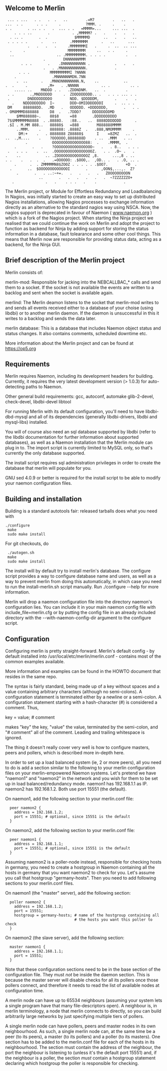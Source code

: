 ## Welcome to Merlin ##


```
 ... . ...   . .   .  .   ..        .=M7        .   ..   .
...  . .      . . .     .           ?MMM. .     .    .
. .       . .. . .   .  ... . .   =MMMM=...     ... ...  .
    . . . ..       .          . ,MMMMM? .   .    .   .   .
  . .. .       .  .            $MMMMMD      ..   .   .   ..
 . . . . .      .    ..      .MMMMMMM      .   ..      ...
          .   .   .   .     .MMMMMMMI   .     .  ..  .. ...
  .     .                   MMMMMMMM     ..   . .     .
  ..                   .. .MMMMMMMMM. . . . .         .   .
                 .        DNNNNNNMMM
       . . .       .    .DNNNNNNNNNN .           .   .   .
                 .   . .MNNNNNNNNNNN.            .
      . . .         MMMMMMMMMI ?NNNN
    .                .MNNNNNNMDN.7NN
     .  ..      .   .MNNONNNNNNNN.N,    ..           ..
.  .     .         ,M+   . .NNNNN          .. .         .. .
    ..... ..    MNDDD . .   .ZDDNDNM.   ..  .         .
 . .       .,MNDDDDDD     .  ZDDDDDDDDD.. .   . . . ... . .
 .        DNDDDDDDDDO        NDD. $DDDDDM,       .    .   .
   .    NDDDDDDDDO  I~       DDD~OMIDDDDDDDI     .  .. . .
 DM     888888DD.  .MD   .   ODDDDD. +DDDDDDD,       .   . .
. OM8MMMD888888     D8  .   .7DDD?     DDDDDDDDMD
     $MM888888~.    88$8     =88       .DDDDDDDDDD
 7$$MMMMMMN8888  . .8888O.   :88..   ..  8888DDDDDDD      .
 .$I . M.MM 888..   88888$   =888        M888888MMMM
     ..MMM.    .    888888: .8888Z  .   .888,NMOMMMM     .
      DM:+    .   . 8888888 Z88888$      I    =8ZMZ   ..  .
..  .,M....    .    ?OOOOOO,8888888D    . ..  .MMM   . ..
         .           OOOOOOOOOOOOOOO88:  .    .MMMM,  .
    .       .   .    ?OOOOOOOOOOOOOOOOO~   .   . 8..   . . .
 .   . . .    .  ..  .OOOOOOOOOOOOOOOOOZ.   . .  .O~ .   .
.    ..           .. .ZOOOOOOOOOOOOOOZ ,8.      ...,8 . ..
. .    .   .  .  .   .=OOOOOO: .$OOO,.  ,OD.. .   . .O, .. .
    .      .  . ZMMMMMN8$ZOOZ . . . . . .$OO7.        +D  .
  .       ..  $OOOOOOOOOOOOOI       .      ,OON$,...,.  Z?
     .       .   . ..:~+=.   .   .   .   .   ZOOOOOOOOON
               ..       .   .   .   .   .   .  ~7ZZZZZZO+
   .              .   .    . . .   .    .            .   
```

The Merlin project, or Module for Effortless Redundancy and Loadbalancing In Nagios, was initially started to create an easy way to set up distributed Nagios installations, allowing Nagios processes to exchange information directly as an alternative to the standard nagios way using NSCA.
Now, the nagios support is deprecated in favour of Naemon ( www.naemon.org ) which is a fork of the Nagios project.
When starting the Ninja project we realised that we could continue the work on Merlin and adopt the project to function as backend for Ninja by adding support for storing the status information in a database, fault tolearance and some other cool things.
This means that Merlin now are responsible for providing status data, acting as a backend, for the Ninja GUI.

## Brief description of the Merlin project ##

Merlin consists of:

merlin-mod: Responsible for jacking into the NEBCALLBAC_* calls and send them to a socket. If the socket is not available the events are written to a backlog and sent when the socket is available again.

merlind: The Merlin deamon listens to the socket that merlin-mod writes to and sends all events received either to a database of your choise (using libdbi) or to another merlin daemon. If the daemon is unsuccessful in this it writes to a backlog and sends the data later.

merlin database: This is a database that includes Naemon object status and status changes. It also contains comments, scheduled downtime etc.

More information about the Merlin project and can be found at https://op5.org

## Requirements ##

Merlin requires Naemon, including its development headers for building.
Currently, it requires the very latest development version (> 1.0.3) for auto-detecting
paths to Naemon.

Other general build requirements:  gcc, autoconf, automake glib-2-devel, check-devel, libdbi-devel libtool

For running Merlin with its default configuration, you'll need
to have libdbi-dbd-mysql and all of its dependencies (generally
libdbi-drivers, libdbi and mysql-libs) installed.

You will of course also need an sql database supported by libdbi
(refer to the libdbi documentation for further information about
supported databases), as well as a Naemon installation that the
Merlin module can plug in to. The import script is currently
limited to MySQL only, so that's currently the only database
supported.

The install script requires sql administration privileges in order to create
the database that merlin will populate for you.

GNU sed 4.0.9 or better is required for the install script to
be able to modify your naemon configuration files.


## Building and installation ##

Building is a standard autotools fair: released tarballs does what you need
with
```
./configure
 make
 sudo make install
```
For git checkouts, do
```
 ./autogen.sh
 make
 sudo make install
```
The install will by default try to install merlin's database. The configure
script provides a way to configure database name and users, as well as a way to
prevent merlin from doing this automatically, in which case you need to run the
install-merlin.sh script manually. Run ./configure --help for more information.

Merlin will drop a naemon configuration file into the directory naemon's
configuration lies. You can include it in your main naemon config file with
 include_file=merlin.cfg
or by putting the config file in an already included directory with the
--with-naemon-config-dir argument to the configure script.

## Configuration ##

Configuring merlin is pretty straight-forward. Merlin's default config - by
default installed into /usr/local/etc/merlin/merlin.conf - contains most of the
common examples available.

More information and examples can be found in the HOWTO document that resides in the same repo.

The syntax is fairly standard, being made up of a key without
spaces and a value containing arbitrary characters (although no
semi-colons). A configuration statement is terminated either by a
newline or a semi-colon. A configuration statement starting with a
hash-character (#) is considered a comment. Thus,

  key = value; # comment

makes "key" the key, "value" the value, terminated by the semi-colon,
and "# comment" all of the comment.
Leading and trailing whitespace is ignored.

The thing it doesn't really cover very well is how to configure masters,
peers and pollers, which is described more in-depth here.

In order to set up a load balanced system (ie, 2 or more peers), all
you need to do is add a section similar to the following to your
merlin configuration files on your merlin-empowered Naemon systems.
Let's pretend we have "naemon1" and "naemon2" in the network and
you wish for them to be set up in load balanced/redundancy mode.
naemon1 has 192.168.1.1 as IP. naemon2 has 192.168.1.2. Both use
port 15551 (the default).

On naemon1, add the following section to your merlin.conf file:
```
  peer naemon2 {
    address = 192.168.1.2;
    port = 15551; # optional, since 15551 is the default
  }
```
 
On naemon2, add the following section to your merlin.conf file:

```
  peer naemon1 {
    address = 192.168.1.1;
    port = 15551; # optional, since 15551 is the default
  }
```

Assuming naemon2 is a poller-node instead, responsible for checking
hosts in germany, you need to create a hostgroup in Naemon containing
all the hosts in germany that you want naemon2 to check for you. Let's
assume you call that hostgroup "germany-hosts". Then you need to add
following sections to your merlin.conf files.

On naemon1 (the "master" server), add the following section:
```  
  poller naemon2 {
    address = 192.168.1.2;
	port = 15551;
	hostgroup = germany-hosts; # name of the hostgroup containing all
	                           # the hosts you want this poller to check
  }
```

On naemon2 (the slave server), add the following section:
```
  master naemon1 {
    address = 192.168.1.1;
	port = 15551;
  }
```

Note that these configuration sections need to be in the base section
of the configuration file. They must *not* be inside the daemon section.
This is because the master server will disable checks for all its pollers
once those pollers connect, and therefore it needs to read the list of
available nodes at configuration time.

A merlin node can have up to 65534 neighbours (assuming your system
lets a single program have that many file-descriptors open). A neighbour
is, in merlin terminology, a node that merlin connects to directly, so
you can build arbitrarily large networks by just specifying multiple
tiers of pollers.

A single merlin node can have pollers, peers and master nodes in its own
neighbourhood. As such, a single merlin node can, at the same time be
a peer (to its peers), a master (to its pollers) and a poller (to its
masters). One section has to be added to the merlin.conf file for each
of the hosts in its neighbourhood. The section must contain the
address of the neighbour, the port the neighbour is listening to
(unless it's the default port 15551) and, if the neighbour is a poller,
the section *must* contain a hostgroup statement declaring which
hostgroup the poller is responsible for checking.
